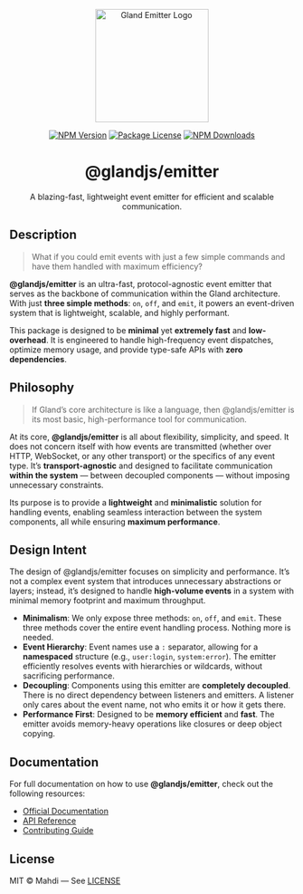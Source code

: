 <p align="center">
  <a href="#" target="blank"><img src="https://github.com/glandjs/glandjs.github.io/blob/main/public/logo.png" width="200" alt="Gland Emitter Logo" /></a>
</p>

<p align="center">
  <a href="https://npmjs.com/package/@glandjs/emitter" target="_blank"><img src="https://img.shields.io/npm/v/@glandjs/emitter.svg" alt="NPM Version" /></a>
  <a href="https://npmjs.com/package/@glandjs/emitter" target="_blank"><img src="https://img.shields.io/npm/l/@glandjs/emitter.svg" alt="Package License" /></a>
  <a href="https://npmjs.com/package/@glandjs/emitter" target="_blank"><img src="https://img.shields.io/npm/dm/@glandjs/emitter.svg" alt="NPM Downloads" /></a>
</p>

<h1 align="center">@glandjs/emitter</h1>

<p align="center">A blazing-fast, lightweight event emitter for efficient and scalable communication.</p>

## Description

> What if you could emit events with just a few simple commands and have them handled with maximum efficiency?

**@glandjs/emitter** is an ultra-fast, protocol-agnostic event emitter that serves as the backbone of communication within the Gland architecture. With just **three simple methods**: `on`, `off`, and `emit`, it powers an event-driven system that is lightweight, scalable, and highly performant.

This package is designed to be **minimal** yet **extremely fast** and **low-overhead**. It is engineered to handle high-frequency event dispatches, optimize memory usage, and provide type-safe APIs with **zero dependencies**.

## Philosophy

> If Gland’s core architecture is like a language, then @glandjs/emitter is its most basic, high-performance tool for communication.

At its core, **@glandjs/emitter** is all about flexibility, simplicity, and speed. It does not concern itself with how events are transmitted (whether over HTTP, WebSocket, or any other transport) or the specifics of any event type. It’s **transport-agnostic** and designed to facilitate communication **within the system** — between decoupled components — without imposing unnecessary constraints.

Its purpose is to provide a **lightweight** and **minimalistic** solution for handling events, enabling seamless interaction between the system components, all while ensuring **maximum performance**.

## Design Intent

The design of @glandjs/emitter focuses on simplicity and performance. It’s not a complex event system that introduces unnecessary abstractions or layers; instead, it’s designed to handle **high-volume events** in a system with minimal memory footprint and maximum throughput.

- **Minimalism**: We only expose three methods: `on`, `off`, and `emit`. These three methods cover the entire event handling process. Nothing more is needed.
- **Event Hierarchy**: Event names use a `:` separator, allowing for a **namespaced** structure (e.g., `user:login`, `system:error`). The emitter efficiently resolves events with hierarchies or wildcards, without sacrificing performance.
- **Decoupling**: Components using this emitter are **completely decoupled**. There is no direct dependency between listeners and emitters. A listener only cares about the event name, not who emits it or how it gets there.
- **Performance First**: Designed to be **memory efficient** and **fast**. The emitter avoids memory-heavy operations like closures or deep object copying.

## Documentation

For full documentation on how to use **@glandjs/emitter**, check out the following resources:

- [Official Documentation](#)
- [API Reference](#/api)
- [Contributing Guide](./docs/CONTRIBUTING.md)

## License

MIT © Mahdi — See [LICENSE](./LICENSE)
